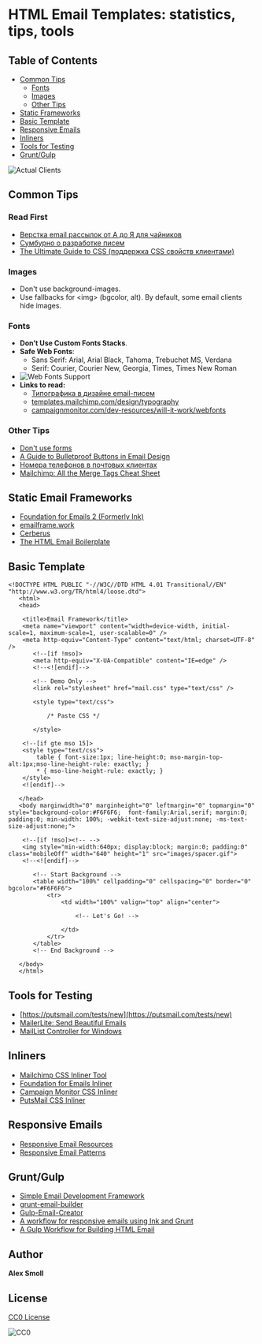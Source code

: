 # HTML Email Templates: statistics, tips, tools

## Table of Contents

- [Common Tips](#common-tips)
    - [Fonts](#fonts)
    - [Images](#images)
    - [Other Tips](#other-tips)
- [Static Frameworks](#static-frameworks)
- [Basic Template](#basic-template)
- [Responsive Emails](#responsive-emails)
- [Inliners](#inliners)
- [Tools for Testing](#tools-for-testing)
- [Grunt/Gulp](#grunt-gulp)

![Actual Clients](http://frontender.com.ua/email_templates/clients.png  "Actual Clients")

## Common Tips

### Read First

- [Верстка email рассылок от А до Я для чайников](https://habrahabr.ru/post/252279/)
- [Сумбурно о разработке писем](https://habrahabr.ru/post/267499/)
- [The Ultimate Guide to CSS (поддержка CSS свойств клиентами)](https://www.campaignmonitor.com/css/)

### Images

- Don't use background-images.
- Use fallbacks for &lt;img&gt; (bgcolor, alt). By default, some email clients hide images.

### Fonts

- **Don’t Use Custom Fonts Stacks**. 
- **Safe Web Fonts**: 
    - Sans Serif: Arial, Arial Black, Tahoma, Trebuchet MS, Verdana 
    - Serif: Courier, Courier New, Georgia, Times, Times New Roman
- ![Web Fonts Support](http://frontender.com.ua/email_templates/fonts.png  "Web Fonts Support")
- **Links to read:**
  - [Типографика в дизайне email-писем](https://habrahabr.ru/company/pechkin/blog/259909/)
  - [templates.mailchimp.com/design/typography](http://templates.mailchimp.com/design/typography/)
  - [campaignmonitor.com/dev-resources/will-it-work/webfonts](https://www.campaignmonitor.com/dev-resources/will-it-work/webfonts/)

### Other Tips
- [Don't use forms](https://habrahabr.ru/company/pechkin/blog/268927/)
- [A Guide to Bulletproof Buttons in Email Design](https://litmus.com/blog/a-guide-to-bulletproof-buttons-in-email-design)
- [Номера телефонов в почтовых клиентах](https://habrahabr.ru/post/269045/)
- [Mailchimp: All the Merge Tags Cheat Sheet](http://kb.mailchimp.com/merge-tags/all-the-merge-tags-cheat-sheet)

## Static Email Frameworks

- [Foundation for Emails 2 (Formerly Ink)](http://foundation.zurb.com/emails.html)
- [emailframe.work](http://emailframe.work)
- [Cerberus](http://tedgoas.github.io/Cerberus/)
- [The HTML Email Boilerplate](https://paulund.co.uk/html-email-boilerplate)


## Basic Template
```
<!DOCTYPE HTML PUBLIC "-//W3C//DTD HTML 4.01 Transitional//EN" "http://www.w3.org/TR/html4/loose.dtd">
   <html>
   <head>
   
   	<title>Email Framework</title>
   	<meta name="viewport" content="width=device-width, initial-scale=1, maximum-scale=1, user-scalable=0" />
   	<meta http-equiv="Content-Type" content="text/html; charset=UTF-8" />
       <!--[if !mso]>
       <meta http-equiv="X-UA-Compatible" content="IE=edge" />
       <!--<![endif]-->
       
       <!-- Demo Only -->
       <link rel="stylesheet" href="mail.css" type="text/css" />
       
       <style type="text/css">
       
           /* Paste CSS */
       
       </style>
       
   	<!--[if gte mso 15]>
   	<style type="text/css">
   		table { font-size:1px; line-height:0; mso-margin-top-alt:1px;mso-line-height-rule: exactly; }
   		* { mso-line-height-rule: exactly; }
   	</style>
   	<![endif]-->    
   
   </head>
   <body marginwidth="0" marginheight="0" leftmargin="0" topmargin="0" style="background-color:#F6F6F6;  font-family:Arial,serif; margin:0; padding:0; min-width: 100%; -webkit-text-size-adjust:none; -ms-text-size-adjust:none;">
   
   	<!--[if !mso]><!-- -->
   	<img style="min-width:640px; display:block; margin:0; padding:0" class="mobileOff" width="640" height="1" src="images/spacer.gif">
   	<!--<![endif]-->
   
       <!-- Start Background -->
       <table width="100%" cellpadding="0" cellspacing="0" border="0" bgcolor="#F6F6F6">
           <tr>
               <td width="100%" valign="top" align="center">
         
                   <!-- Let's Go! -->
         
               </td>
           </tr>
       </table>
       <!-- End Background -->
       
   </body>
   </html>
```

## Tools for Testing
- [https://putsmail.com/tests/new](https://putsmail.com/tests/new)
- [MailerLite: Send Beautiful Emails](https://www.mailerlite.com/)
- [MailList Controller for Windows](https://www.arclab.com/en/amlc/)

## Inliners

- [Mailchimp CSS Inliner Tool](http://templates.mailchimp.com/resources/inline-css/)
- [Foundation for Emails Inliner](http://foundation.zurb.com/emails/inliner.html)
- [Campaign Monitor CSS Inliner](https://inliner.cm/)
- [PutsMail CSS Inliner](https://putsmail.com/inliner)

## Responsive Emails

- [Responsive Email Resources](http://responsiveemailresources.com/)
- [Responsive Email Patterns](http://responsiveemailpatterns.com/)

## Grunt/Gulp

- [Simple Email Development Framework](https://github.com/dudeonthehorse/kilogram)
- [grunt-email-builder](https://github.com/Email-builder/grunt-email-builder)
- [Gulp-Email-Creator](https://github.com/darylldoyle/Gulp-Email-Creator)
- [A workflow for responsive emails using Ink and Grunt](https://medium.com/@victorgarcia/a-workflow-for-responsive-emails-using-ink-and-grunt-32d607879082)
- [A Gulp Workflow for Building HTML Email](https://bitsofco.de/a-gulp-workflow-for-building-html-email/)

## Author

**Alex Smoll**

## License

[CC0 License](LICENSE)

![CC0](http://i.creativecommons.org/p/zero/1.0/88x31.png "CC0")

